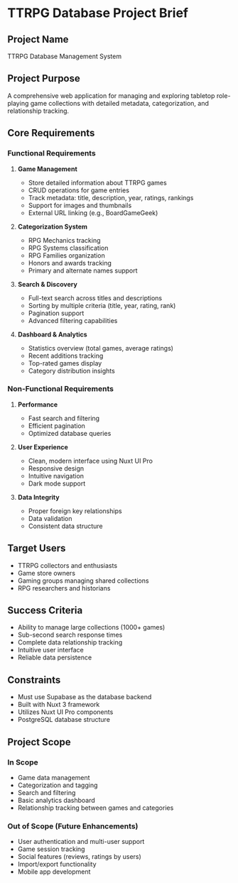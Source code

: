 # TTRPG Database Project Brief

## Project Name
TTRPG Database Management System

## Project Purpose
A comprehensive web application for managing and exploring tabletop role-playing game collections with detailed metadata, categorization, and relationship tracking.

## Core Requirements

### Functional Requirements
1. **Game Management**
   - Store detailed information about TTRPG games
   - CRUD operations for game entries
   - Track metadata: title, description, year, ratings, rankings
   - Support for images and thumbnails
   - External URL linking (e.g., BoardGameGeek)

2. **Categorization System**
   - RPG Mechanics tracking
   - RPG Systems classification
   - RPG Families organization
   - Honors and awards tracking
   - Primary and alternate names support

3. **Search & Discovery**
   - Full-text search across titles and descriptions
   - Sorting by multiple criteria (title, year, rating, rank)
   - Pagination support
   - Advanced filtering capabilities

4. **Dashboard & Analytics**
   - Statistics overview (total games, average ratings)
   - Recent additions tracking
   - Top-rated games display
   - Category distribution insights

### Non-Functional Requirements
1. **Performance**
   - Fast search and filtering
   - Efficient pagination
   - Optimized database queries

2. **User Experience**
   - Clean, modern interface using Nuxt UI Pro
   - Responsive design
   - Intuitive navigation
   - Dark mode support

3. **Data Integrity**
   - Proper foreign key relationships
   - Data validation
   - Consistent data structure

## Target Users
- TTRPG collectors and enthusiasts
- Game store owners
- Gaming groups managing shared collections
- RPG researchers and historians

## Success Criteria
- Ability to manage large collections (1000+ games)
- Sub-second search response times
- Complete data relationship tracking
- Intuitive user interface
- Reliable data persistence

## Constraints
- Must use Supabase as the database backend
- Built with Nuxt 3 framework
- Utilizes Nuxt UI Pro components
- PostgreSQL database structure

## Project Scope
### In Scope
- Game data management
- Categorization and tagging
- Search and filtering
- Basic analytics dashboard
- Relationship tracking between games and categories

### Out of Scope (Future Enhancements)
- User authentication and multi-user support
- Game session tracking
- Social features (reviews, ratings by users)
- Import/export functionality
- Mobile app development

